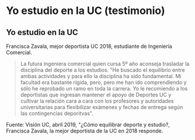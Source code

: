 # Yo estudio en la UC \(testimonio\)

## Yo estudio en la UC

Francisca Zavala, mejor deportista UC 2018, estudiante de Ingeniería Comercial.

> La futura ingeniera comercial quien cursa 5º año aconseja trasladar la disciplina del deporte a los estudios. "He buscado el equilibrio entre ambas actividades y para ello la disciplina ha sido fundamental. Mi facultad era bastante rígida, pero, pero me han ido comprendiendo y sólo he reprobado un ramo en toda la carrera. Yo le recomiendo a los deportistas que ingresan mantener el apoyo de Deportes UC y cultivar la relación cara a cara con los profesores y autoridades universitarias para flexibilizar exámenes y fechas de entrega según las contingencias deporitvas".

Fuente: Visión UC, abril 2019, "¿Cómo equilibrar deporte y estudio?, Francisca Zavala, la mejor deportista de la UC en 2018 responde.

